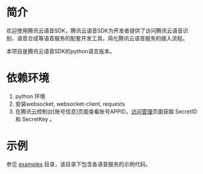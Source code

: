 # 简介

欢迎使用腾讯云语音SDK，腾讯云语音SDK为开发者提供了访问腾讯云语音识别、语音合成等语音服务的配套开发工具，简化腾讯云语音服务的接入流程。

本项目是腾讯云语音SDK的python语言版本。

# 依赖环境

1. python 环境
2. 安装websocket, websocket-client, requests
3. 在腾讯云控制台[账号信息]页面查看账号APPID，[访问管理](https://console.cloud.tencent.com/cam/capi)页面获取 SecretID 和 SecretKey 。

# 示例

参见 [examples](https://github.com/TencentCloud/tencentcloud-speech-sdk-python/tree/master/examples) 目录，该目录下包含各语音服务的示例代码。


